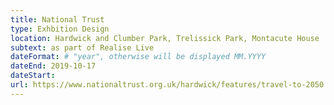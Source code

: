 ```yaml
---
title: National Trust
type: Exhbition Design
location: Hardwick and Clumber Park, Trelissick Park, Montacute House
subtext: as part of Realise Live
dateFormat: # "year", otherwise will be displayed MM.YYYY
dateEnd: 2019-10-17
dateStart:
url: https://www.nationaltrust.org.uk/hardwick/features/travel-to-2050
---
```

